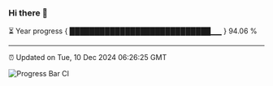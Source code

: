 ### Hi there 👋

⏳ Year progress { ████████████████████████████▁▁ } 94.06 %

---

⏰ Updated on Tue, 10 Dec 2024 06:26:25 GMT

![Progress Bar CI](https://github.com/liununu/liununu/workflows/Progress%20Bar%20CI/badge.svg)
